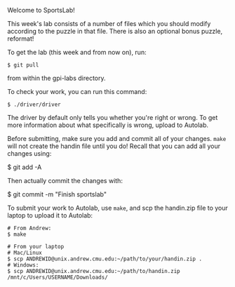 Welcome to SportsLab!

This week's lab consists of a number of files which you should modify according
to the puzzle in that file. There is also an optional bonus puzzle, reformat!

To get the lab (this week and from now on), run:

    $ git pull

from within the gpi-labs directory.

To check your work, you can run this command:

    $ ./driver/driver

The driver by default only tells you whether you're right or wrong. To get more
information about what specifically is wrong, upload to Autolab.

Before submitting, make sure you add and commit all of your changes. `make` will
not create the handin file until you do! Recall that you can add all your
changes using:

  $ git add -A

Then actually commit the changes with:

  $ git commit -m "Finish sportslab"

To submit your work to Autolab, use `make`, and scp the handin.zip file to your
laptop to upload it to Autolab:

    # From Andrew:
    $ make

    # From your laptop
    # Mac/Linux
    $ scp ANDREWID@unix.andrew.cmu.edu:~/path/to/your/handin.zip .
    # Windows:
    $ scp ANDREWID@unix.andrew.cmu.edu:~/path/to/handin.zip /mnt/c/Users/USERNAME/Downloads/
